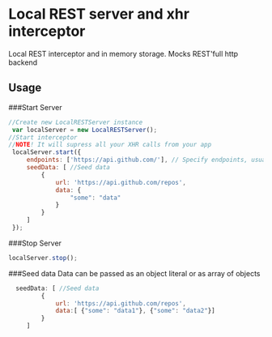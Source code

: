 Local REST server and xhr interceptor
=====================================

Local REST interceptor and in memory storage. Mocks REST'full http backend

Usage
------------
###Start Server
```JavaScript
//Create new LocalRESTServer instance
 var localServer = new LocalRESTServer();
//Start interceptor
//NOTE! It will supress all your XHR calls from your app
 localServer.start({
     endpoints: ['https://api.github.com/'], // Specify endpoints, usually domain names
     seedData: [ //Seed data 
         {
             url: 'https://api.github.com/repos',
             data: {
                 "some": "data"
             }
         }
     ]
 });

```
###Stop Server
```Javascript
localServer.stop();
```

###Seed data
Data can be passed as an object literal or as array of objects
```Javascript
  seedData: [ //Seed data 
         {
             url: 'https://api.github.com/repos',
             data:[ {"some": "data1"}, {"some": "data2"}]
         }
     ]
```

